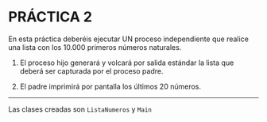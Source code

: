 # PRÁCTICA 2

En esta práctica deberéis ejecutar UN proceso independiente que realice una lista con los 10.000 primeros números naturales.

1. El proceso hijo generará y volcará por salida estándar la lista que deberá ser capturada por el proceso padre.

2. El padre imprimirá por pantalla los últimos 20 números.

---
 
Las clases creadas son `ListaNumeros` y `Main`